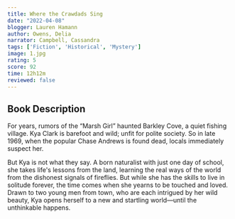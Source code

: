 ```yaml
---
title: Where the Crawdads Sing
date: "2022-04-08"
blogger: Lauren Hamann
author: Owens, Delia
narrator: Campbell, Cassandra
tags: ['Fiction', 'Historical', 'Mystery']
image: 1.jpg
rating: 5
score: 92
time: 12h12m
reviewed: false
---
```


## Book Description

For years, rumors of the “Marsh Girl” haunted Barkley Cove, a quiet fishing village. Kya Clark is barefoot and wild; unfit for polite society. So in late 1969, when the popular Chase Andrews is found dead, locals immediately suspect her.

But Kya is not what they say. A born naturalist with just one day of school, she takes life's lessons from the land, learning the real ways of the world from the dishonest signals of fireflies. But while she has the skills to live in solitude forever, the time comes when she yearns to be touched and loved. Drawn to two young men from town, who are each intrigued by her wild beauty, Kya opens herself to a new and startling world—until the unthinkable happens.